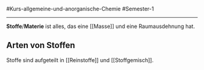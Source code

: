 #Kurs-allgemeine-und-anorganische-Chemie  #Semester-1

---

**Stoffe**/**Materie** ist alles, das eine [[Masse]] und eine Raumausdehnung hat.

## Arten von Stoffen

Stoffe sind aufgeteilt in [[Reinstoffe]] und [[Stoffgemisch]].